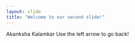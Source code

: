 ```yaml
---
layout: slide
title: "Welcome to our second slide!"
---
```

Akanksha Kalamkar
Use the left arrow to go back!
